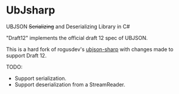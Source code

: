 UbJsharp
============

UBJSON ~~Serializing~~ and Deserializing Library in C#

"Draft12" implements the official draft 12 spec of UBJSON.

This is a hard fork of rogusdev's [ubjson-sharp](https://github.com/rogusdev/ubjson-sharp) with changes made to support Draft 12.

TODO:
 - Support serialization.
 - Support deserialization from a StreamReader.
